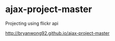 # ajax-project-master
Projecting using flickr api

http://bryanwong92.github.io/ajax-project-master
